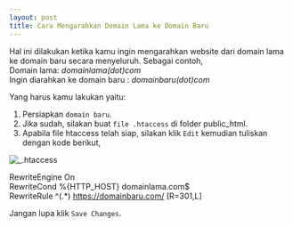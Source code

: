 ```yaml
---
layout: post
title: Cara Mengarahkan Domain Lama ke Domain Baru
---
```

Hal ini dilakukan ketika kamu ingin mengarahkan website dari domain lama ke domain baru secara menyeluruh.
Sebagai contoh,<br/>
Domain lama: _domainlama(dot)com_<br/>
Ingin diarahkan ke domain baru : _domainbaru(dot)com_

Yang harus kamu lakukan yaitu:
1. Persiapkan `domain baru`.
2. Jika sudah, silakan buat `file .htaccess` di folder public_html.
3. Apabila file htaccess telah siap, silakan klik `Edit` kemudian tuliskan dengan kode berikut,

![_.htaccess](https://www.domainesia.com/asset/uploads/2017/05/4-1-920x380.jpg)

RewriteEngine On<br/>
RewriteCond %{HTTP_HOST} domainlama.com$<br/>
RewriteRule ^(.*) https://domainbaru.com/ [R=301,L]

Jangan lupa klik `Save Changes`.

